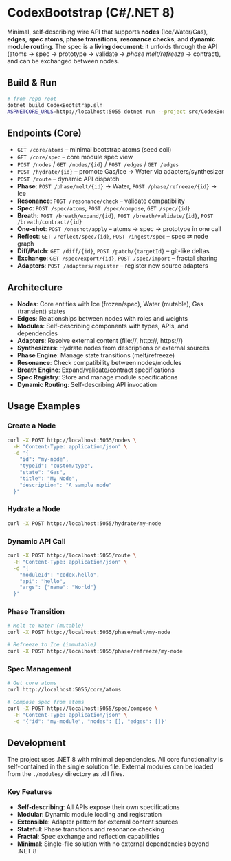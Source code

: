 # CodexBootstrap (C#/.NET 8)

Minimal, self‑describing wire API that supports **nodes** (Ice/Water/Gas), **edges**, **spec atoms**, **phase transitions**, **resonance checks**, and **dynamic module routing**. The spec is a **living document**: it unfolds through the API (atoms → spec → prototype → validate → *phase melt/refreeze* → contract), and can be exchanged between nodes.

## Build & Run

```bash
# from repo root
dotnet build CodexBootstrap.sln
ASPNETCORE_URLS=http://localhost:5055 dotnet run --project src/CodexBootstrap
```

## Endpoints (Core)

- `GET /core/atoms` – minimal bootstrap atoms (seed coil)
- `GET /core/spec` – core module spec view
- `POST /nodes` / `GET /nodes/{id}` / `POST /edges` / `GET /edges`
- `POST /hydrate/{id}` – promote Gas/Ice → Water via adapters/synthesizer
- `POST /route` – dynamic API dispatch
- **Phase**: `POST /phase/melt/{id}` → Water, `POST /phase/refreeze/{id}` → Ice
- **Resonance**: `POST /resonance/check` – validate compatibility
- **Spec**: `POST /spec/atoms`, `POST /spec/compose`, `GET /spec/{id}`
- **Breath**: `POST /breath/expand/{id}`, `POST /breath/validate/{id}`, `POST /breath/contract/{id}`
- **One-shot**: `POST /oneshot/apply` – atoms → spec → prototype in one call
- **Reflect**: `GET /reflect/spec/{id}`, `POST /ingest/spec` – spec ⇄ node graph
- **Diff/Patch**: `GET /diff/{id}`, `POST /patch/{targetId}` – git-like deltas
- **Exchange**: `GET /spec/export/{id}`, `POST /spec/import` – fractal sharing
- **Adapters**: `POST /adapters/register` – register new source adapters

## Architecture

- **Nodes**: Core entities with Ice (frozen/spec), Water (mutable), Gas (transient) states
- **Edges**: Relationships between nodes with roles and weights
- **Modules**: Self-describing components with types, APIs, and dependencies
- **Adapters**: Resolve external content (file://, http://, https://)
- **Synthesizers**: Hydrate nodes from descriptions or external sources
- **Phase Engine**: Manage state transitions (melt/refreeze)
- **Resonance**: Check compatibility between nodes/modules
- **Breath Engine**: Expand/validate/contract specifications
- **Spec Registry**: Store and manage module specifications
- **Dynamic Routing**: Self-describing API invocation

## Usage Examples

### Create a Node
```bash
curl -X POST http://localhost:5055/nodes \
  -H "Content-Type: application/json" \
  -d '{
    "id": "my-node",
    "typeId": "custom/type",
    "state": "Gas",
    "title": "My Node",
    "description": "A sample node"
  }'
```

### Hydrate a Node
```bash
curl -X POST http://localhost:5055/hydrate/my-node
```

### Dynamic API Call
```bash
curl -X POST http://localhost:5055/route \
  -H "Content-Type: application/json" \
  -d '{
    "moduleId": "codex.hello",
    "api": "hello",
    "args": {"name": "World"}
  }'
```

### Phase Transition
```bash
# Melt to Water (mutable)
curl -X POST http://localhost:5055/phase/melt/my-node

# Refreeze to Ice (immutable)
curl -X POST http://localhost:5055/phase/refreeze/my-node
```

### Spec Management
```bash
# Get core atoms
curl http://localhost:5055/core/atoms

# Compose spec from atoms
curl -X POST http://localhost:5055/spec/compose \
  -H "Content-Type: application/json" \
  -d '{"id": "my-module", "nodes": [], "edges": []}'
```

## Development

The project uses .NET 8 with minimal dependencies. All core functionality is self-contained in the single solution file. External modules can be loaded from the `./modules/` directory as .dll files.

### Key Features

- **Self-describing**: All APIs expose their own specifications
- **Modular**: Dynamic module loading and registration
- **Extensible**: Adapter pattern for external content sources
- **Stateful**: Phase transitions and resonance checking
- **Fractal**: Spec exchange and reflection capabilities
- **Minimal**: Single-file solution with no external dependencies beyond .NET 8
